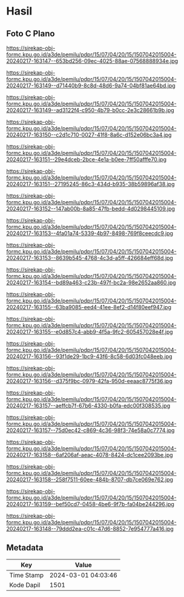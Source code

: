 # Hasil

## Foto C Plano

https://sirekap-obj-formc.kpu.go.id/a3de/pemilu/pdpr/15/07/04/20/15/1507042015004-20240217-163147--653bd256-09ec-4025-88ae-07568888934e.jpg

https://sirekap-obj-formc.kpu.go.id/a3de/pemilu/pdpr/15/07/04/20/15/1507042015004-20240217-163149--d71440b9-8c8d-48d6-9a74-04bf81ae64bd.jpg

https://sirekap-obj-formc.kpu.go.id/a3de/pemilu/pdpr/15/07/04/20/15/1507042015004-20240217-163149--ad3122f4-c950-4b79-b0cc-2e3c28661b9b.jpg

https://sirekap-obj-formc.kpu.go.id/a3de/pemilu/pdpr/15/07/04/20/15/1507042015004-20240217-163150--c2d1c710-0027-41f8-8a6c-d152e06bc3a4.jpg

https://sirekap-obj-formc.kpu.go.id/a3de/pemilu/pdpr/15/07/04/20/15/1507042015004-20240217-163151--29e4dceb-2bce-4e1a-b0ee-7ff50afffe70.jpg

https://sirekap-obj-formc.kpu.go.id/a3de/pemilu/pdpr/15/07/04/20/15/1507042015004-20240217-163151--27195245-86c3-434d-b935-38b59896af38.jpg

https://sirekap-obj-formc.kpu.go.id/a3de/pemilu/pdpr/15/07/04/20/15/1507042015004-20240217-163152--147ab00b-8a85-47fb-bedd-4d0298445109.jpg

https://sirekap-obj-formc.kpu.go.id/a3de/pemilu/pdpr/15/07/04/20/15/1507042015004-20240217-163153--4fa01a74-5339-4b97-8498-769f8ceecdc9.jpg

https://sirekap-obj-formc.kpu.go.id/a3de/pemilu/pdpr/15/07/04/20/15/1507042015004-20240217-163153--8639b545-4768-4c3d-a5ff-426684eff68d.jpg

https://sirekap-obj-formc.kpu.go.id/a3de/pemilu/pdpr/15/07/04/20/15/1507042015004-20240217-163154--bd89a463-c23b-497f-bc2a-98e2652aa860.jpg

https://sirekap-obj-formc.kpu.go.id/a3de/pemilu/pdpr/15/07/04/20/15/1507042015004-20240217-163155--63ba9085-eed4-41ee-8ef2-d14f80eef947.jpg

https://sirekap-obj-formc.kpu.go.id/a3de/pemilu/pdpr/15/07/04/20/15/1507042015004-20240217-163155--e0d857c4-abb9-4f5a-9fc2-605457028e4f.jpg

https://sirekap-obj-formc.kpu.go.id/a3de/pemilu/pdpr/15/07/04/20/15/1507042015004-20240217-163156--93f1de29-1bc9-43f6-8c58-6d03fc048eeb.jpg

https://sirekap-obj-formc.kpu.go.id/a3de/pemilu/pdpr/15/07/04/20/15/1507042015004-20240217-163156--d375f9bc-0979-42fa-950d-eeaac8775f36.jpg

https://sirekap-obj-formc.kpu.go.id/a3de/pemilu/pdpr/15/07/04/20/15/1507042015004-20240217-163157--aeffcb7f-67b6-4330-b0fa-edc00f308535.jpg

https://sirekap-obj-formc.kpu.go.id/a3de/pemilu/pdpr/15/07/04/20/15/1507042015004-20240217-163157--75d0ec42-c869-4c36-98f3-74e58a0c7774.jpg

https://sirekap-obj-formc.kpu.go.id/a3de/pemilu/pdpr/15/07/04/20/15/1507042015004-20240217-163158--6af206af-aeac-4078-8424-dc1cee2093be.jpg

https://sirekap-obj-formc.kpu.go.id/a3de/pemilu/pdpr/15/07/04/20/15/1507042015004-20240217-163158--258f7511-60ee-484b-8707-db7ce069e762.jpg

https://sirekap-obj-formc.kpu.go.id/a3de/pemilu/pdpr/15/07/04/20/15/1507042015004-20240217-163159--bef50cd7-0458-4be6-9f7b-fa04be244296.jpg

https://sirekap-obj-formc.kpu.go.id/a3de/pemilu/pdpr/15/07/04/20/15/1507042015004-20240217-163148--79ddd2ea-c01c-47d6-8852-7e954777a416.jpg


## Metadata

| Key        | Value               |
| ---------- | ------------------- |
| Time Stamp | 2024-03-01 04:03:46 |
| Kode Dapil | 1501                |



